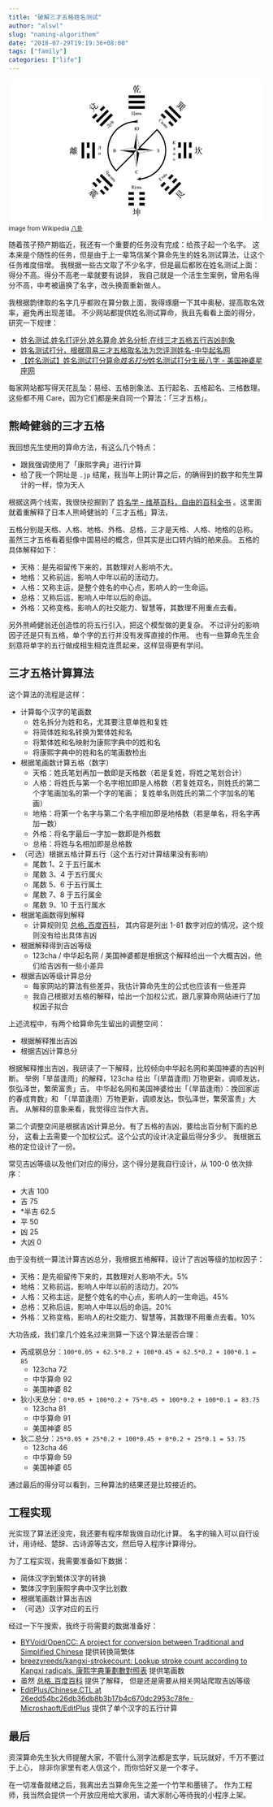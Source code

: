 ```yaml
---
title: "破解三才五格姓名测试"
author: "alswl"
slug: "naming-algorithem"
date: "2018-07-29T19:19:36+08:00"
tags: ["family"]
categories: ["life"]
---
```


![201807/bagua.png](../../static/images/upload_dropbox/201807/bagua.png)
<small>image from Wikipedia [八卦](https://zh.wikipedia.org/wiki/%E5%85%AB%E5%8D%A6)</small>

随着孩子预产期临近，我还有一个重要的任务没有完成：给孩子起一个名字。
这本来是个随性的任务，但是由于上一辈笃信某个算命先生的姓名测试算法，让这个任务难度倍增。
我根据一些古文取了不少名字，但是最后都败在姓名测试上面：得分不高。得分不高老一辈就要有说辞，
我自己就是一个活生生案例，曾用名得分不高，中考被逼换了名字，改头换面重新做人。

我根据韵律取的名字几乎都败在算分数上面，我得琢磨一下其中奥秘，提高取名效率，避免再出现差错。
不少网站都提供姓名测试算命，我且先看看上面的得分，研究一下规律：

- [姓名测试,姓名打评分,姓名算命,姓名分析,在线三才五格五行吉凶剖象](http://www.123cha.com/xm/)
- [姓名测试打分，根据周易三才五格取名法为您评测姓名-中华起名网](http://www.zhonghuaqiming.com/testname.aspx)
- [【姓名测试】姓名测试打分算命*姓名打分*姓名测试打分生辰八字 - 美国神婆星座网](https://www.meiguoshenpo.com/xingming/ceshi/)

每家网站都写得天花乱坠：易经、五格剖象法、五行起名、五格起名、三格数理。
这些都不用 Care，因为它们都是来自同一个算法：「三才五格」。

<!-- more -->

## 熊崎健翁的三才五格

我回想先生使用的算命方法，有这么几个特点：

- 跟我强调使用了「康熙字典」进行计算
- 给了我一个网址是 `.jp` 结尾，我当年上网计算之后，的确得到的数字和先生算计的一样，惊为天人

根据这两个线索，我很快挖掘到了
[姓名学 - 维基百科，自由的百科全书](https://zh.wikipedia.org/wiki/%E5%A7%93%E5%90%8D%E5%AD%A6)
。这里面就着重解释了日本人熊崎健翁的「三才五格」算法，

五格分别是天格、人格、地格、外格、总格，三才是天格、人格、地格的总称。
虽然三才五格看着挺像中国易经的概念，但其实是出口转内销的舶来品。
五格的具体解释如下：

- 天格：是先祖留传下来的，其数理对人影响不大。
- 地格：又称前运，影响人中年以前的活动力。
- 人格：又称主运，是整个姓名的中心点，影响人的一生命运。
- 总格：又称后运，影响人中年以后的命运。
- 外格：又称变格，影响人的社交能力、智慧等，其数理不用重点去看。

另外熊崎健翁还创造性的将五行引入，把这个模型做的更复杂。
不过评分的影响因子还是只有五格，单个字的五行并没有发挥直接的作用。
也有一些算命先生会刻意将单字的五行做成相生相克连贯起来，这样显得更有学问。

## 三才五格计算算法

这个算法的流程是这样：

- 计算每个汉字的笔画数
  - 姓名拆分为姓和名，尤其要注意单姓和复姓
  - 将简体姓和名转换为繁体姓和名
  - 将繁体姓和名映射为康熙字典中的姓和名
  - 将康熙字典中的姓和名的笔画数检出
- 根据笔画数计算五格（数字）
  - 天格：姓氏笔划再加一数即是天格数（若是复姓，将姓之笔划合计）
  - 人格：将姓氏与第一个名字相加即是人格数（若复姓双名，则姓氏的第二个字笔画加名的第一个字的笔画；
    复姓单名则姓氏的第二个字加名的笔画）
  - 地格：将第一个名字与第二个名字相加即是地格数（若是单名，将名字再加一数）
  - 外格：将名字最后一字加一数即是外格数
  - 总格：将姓与名相加即是总格数
- （可选）根据五格计算五行（这个五行对计算结果没有影响）
  - 尾数 1、2 于五行属木
  - 尾数 3、4 于五行属火
  - 尾数 5、6 于五行属土
  - 尾数 7、8 于五行属金
  - 尾数 9、10 于五行属水
- 根据笔画数得到解释
  - 计算规则见 [总格\_百度百科](https://baike.baidu.com/item/%E6%80%BB%E6%A0%BC)，
    其内容是列出 1-81 数字对应的情况，这个规则没有给出具体吉凶
- 根据解释得到吉凶等级
  - 123cha / 中华起名网 / 美国神婆都是根据这个解释给出一个大概吉凶，他们给吉凶有一些小差异
- 根据吉凶等级计算总分
  - 每家网站的算法有些差异，我估计算命先生的公式也应该有一些差异
  - 我自己根据对五格的解释，给出一个加权公式，跟几家算命网站进行了加权因子拟合

上述流程中，有两个给算命先生留出的调整空间：

- 根据解释推出吉凶
- 根据吉凶计算总分

根据解释推出吉凶，我研读了一下解释，比较倾向中华起名网和美国神婆的吉凶判断。
举例「旱苗逢雨」的解释，123cha 给出「(旱苗逢雨) 万物更新，调顺发达，恢弘泽世，繁荣富贵」吉。
中华起名网和美国神婆给出「（旱苗逢雨）：挽回家运的春成育数」和
「（旱苗逢雨）万物更新，调顺发达，恢弘泽世，繁荣富贵」大吉。
从解释的意象来看，我觉得应当作大吉。

第二个调整空间是根据吉凶计算总分。有了五格的吉凶，要给出百分制下面的总分，
这看上去需要一个加权公式。这个公式的设计决定最后得分多少。
我根据五格的定位设计了一份。

常见吉凶等级以及他们对应的得分，这个得分是我自行设计，从 100-0 依次排序：

- 大吉 100
- 吉 75
- \*半吉 62.5
- 平 50
- 凶 25
- 大凶 0

由于没有统一算法计算吉凶总分，我根据五格解释，设计了吉凶等级的加权因子：

- 天格：是先祖留传下来的，其数理对人影响不大。5%
- 地格：又称前运，影响人中年以前的活动力。20%
- 人格：又称主运，是整个姓名的中心点，影响人的一生命运。45%
- 总格：又称后运，影响人中年以后的命运。20%
- 外格：又称变格，影响人的社交能力、智慧等，其数理不用重点去看。10%

大功告成，我们拿几个姓名过来测算一下这个算法是否合理：

- 芮成钢总分：`100*0.05 + 62.5*0.2 + 100*0.45 + 62.5*0.2 + 100*0.1 = 85`
  - 123cha 72
  - 中华算命 92
  - 美国神婆 82
- 狄小天总分：`0*0.05 + 100*0.2 + 75*0.45 + 100*0.2 + 100*0.1 = 83.75`
  - 123cha 81
  - 中华算命 91
  - 美国神婆 85
- 狄二总分：`25*0.05 + 25*0.2 + 100*0.45 + 0*0.2 + 25*0.1 = 53.75`
  - 123cha 46
  - 中华算命 59
  - 美国神婆 65

通过最后的得分可以看到，三种算法的结果还是比较接近的。

## 工程实现

光实现了算法还没完，我还要有程序帮我做自动化计算。
名字的输入可以自行设计，用诗经、楚辞、古诗源等古文，然后导入程序计算得分。

为了工程实现，我需要准备如下数据：

- 简体汉字到繁体汉字的转换
- 繁体汉字到康熙字典中汉字比划数
- 根据笔画数计算出吉凶
- （可选）汉字对应的五行

经过一下午搜索，我终于将需要的数据准备好：

- [BYVoid/OpenCC: A project for conversion between Traditional and Simplified Chinese](https://github.com/BYVoid/OpenCC) 提供转换简繁体
- [breezyreeds/kangxi-strokecount: Lookup stroke count according to Kangxi radicals. 康熙字典筆劃數對照表](https://github.com/breezyreeds/kangxi-strokecount)
  提供笔画数
- 虽然 [总格\_百度百科](https://baike.baidu.com/item/%E6%80%BB%E6%A0%BC) 提供了解释，
  但是还是需要从相关网站爬取吉凶等级
- [EditPlus/Chinese.CTL at 26edd54bc26db36db8b3b17b4c670dc2953c78fe · Microshaoft/EditPlus](https://github.com/Microshaoft/EditPlus/blob/26edd54bc26db36db8b3b17b4c670dc2953c78fe/User/Chinese.CTL)
  提供了单个汉字的五行计算

## 最后

资深算命先生狄大师提醒大家，不管什么测字法都是玄学，玩玩就好，千万不要过于上心，
除非你家里有老人信这个，而你恰好又是一个孝子。

在一切准备就绪之后，我离出去当算命先生之差一个竹竿和墨镜了。
作为工程师，我当然会提供一个开放应用给大家用，请大家耐心等待我的小程序上架。
